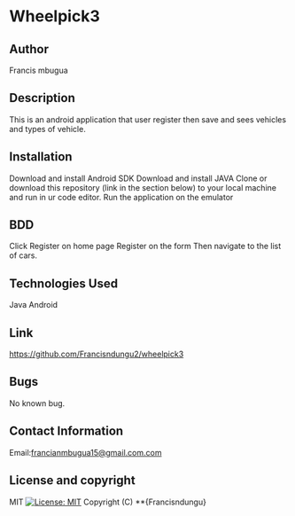 # Wheelpick3
## Author
Francis mbugua
## Description
This is an android application that user register then save and sees vehicles and types of vehicle.
## Installation
Download and install Android SDK
Download and install JAVA
Clone or download this repository (link in the section below) to your local machine and run in ur code editor.
Run the application on the emulator
## BDD
 Click Register on home page
Register on the form 
Then navigate to the list of cars.
## Technologies Used
Java
Android

## Link
https://github.com/Francisndungu2/wheelpick3
## Bugs
No known bug.
## Contact Information
 Email:francianmbugua15@gmail.com.com
 ## License and copyright
  MIT [![License: MIT](https://img.shields.io/badge/License-MIT-yellow.svg)](https://opensource.org/licenses/MIT)
 Copyright (C) **{Francisndungu}
